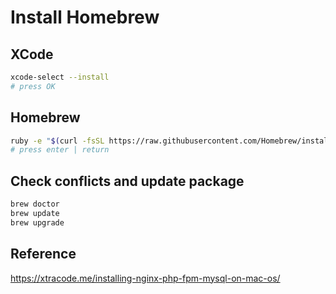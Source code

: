 # Install Homebrew

## XCode

```bash
xcode-select --install
# press OK
```

## Homebrew

```bash
ruby -e "$(curl -fsSL https://raw.githubusercontent.com/Homebrew/install/master/install)"
# press enter | return
```

## Check conflicts and update package

```bash
brew doctor
brew update
brew upgrade
```

## Reference

<https://xtracode.me/installing-nginx-php-fpm-mysql-on-mac-os/>
